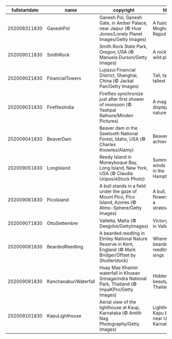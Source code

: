 |fullstartdate|name|copyright|title|image|
|--|--|--|--|--|
202008311830|GaneshPol|Ganesh Pol, Ganesh Gate, in Amber Palace, near Jaipur (© Huw Jones/Lonely Planet Images/Getty Images)|A fusion of Moghul and Rajput styles|![](/en-IN/2020/09/202008311830GaneshPol.jpg)|
202009011830|SmithRock|Smith Rock State Park, Oregon, USA (© Manuela Durson/Getty Images)|A rock in a wild place|![](/en-IN/2020/09/202009011830SmithRock.jpg)|
202009021830|FinancialTowers|Lujiazui Financial District, Shanghai, China (© Jackal Pan/Getty Images)|Tall, taller, tallest|![](/en-IN/2020/09/202009021830FinancialTowers.jpg)|
202009031830|FirefliesIndia|Fireflies synchronize just after first shower of monsoon (© Yashpal Rathore/Minden Pictures)|A magical display of nature|![](/en-IN/2020/09/202009031830FirefliesIndia.jpg)|
202009041830|BeaverDam|Beaver dam in the Sawtooth National Forest, Idaho, USA (© Charles Knowles/Alamy)|Beaver achievers|![](/en-IN/2020/09/202009041830BeaverDam.jpg)|
202009051830|LongIsland|Reedy Island in Moneyboque Bay, Long Island, New York, USA (© Claudia Uripos/eStock Photo)|Summer winds down in the Hamptons|![](/en-IN/2020/09/202009051830LongIsland.jpg)|
202009061830|PicoIsland|A bull stands in a field under the gaze of Mount Pico, Pico Island, Azores (© Atmo-Sphere/Getty Images)|A bull, some flowers, and a stratovolcano|![](/en-IN/2020/09/202009061830PicoIsland.jpg)|
202009071830|OttoSettembre|Valletta, Malta (© Deejpilot/GettyImages)|Victory Day in Valletta|![](/en-IN/2020/09/202009071830OttoSettembre.jpg)|
202009081830|BeardedReedling|A bearded reedling in Elmley National Nature Reserve in Kent, England (© Mark Bridger/Offset by Shutterstock)|Where the bearded reedling sings|![](/en-IN/2020/09/202009081830BeardedReedling.jpg)|
202009091830|KanchanaburiWaterfall|Huay Mae Khamin waterfall in Khuean Srinagarindra National Park, Thailand (© ImpaKPro/Getty Images)|Hidden beauty in Thailand|![](/en-IN/2020/09/202009091830KanchanaburiWaterfall.jpg)|
202009101830|KapuLighthouse|Aerial view of the lighthouse at Kaup, Karnataka (© Amith Nag Photography/Getty Images)|Lighthouse at Kapu beach near Udupi, Karnataka|![](/en-IN/2020/09/202009101830KapuLighthouse.jpg)|
